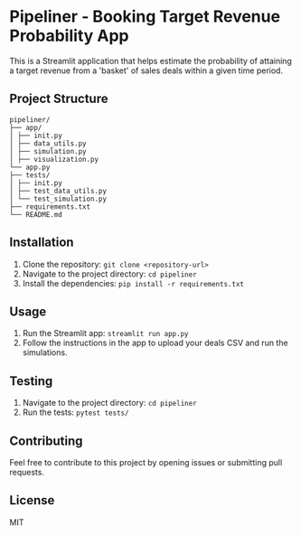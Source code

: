 # Pipeliner - Booking Target Revenue Probability App

This is a Streamlit application that helps estimate the probability of attaining a target revenue from a 'basket' of sales deals within a given time period.

## Project Structure

```
pipeliner/ 
├── app/ 
│ ├── init.py 
│ ├── data_utils.py 
│ ├── simulation.py 
│ ├── visualization.py 
└── app.py 
├── tests/ 
│ ├── init.py 
│ ├── test_data_utils.py 
│ └── test_simulation.py 
├── requirements.txt 
└── README.md
```

## Installation

1.  Clone the repository: `git clone <repository-url>`
2.  Navigate to the project directory: `cd pipeliner`
3.  Install the dependencies: `pip install -r requirements.txt`

## Usage

1.  Run the Streamlit app: `streamlit run app.py`
2.  Follow the instructions in the app to upload your deals CSV and run the simulations.

## Testing

1.  Navigate to the project directory: `cd pipeliner`
2.  Run the tests: `pytest tests/`

## Contributing

Feel free to contribute to this project by opening issues or submitting pull requests.

## License

MIT
